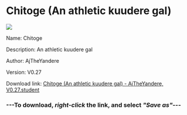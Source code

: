 # Chitoge (An athletic kuudere gal)

<img src = "https://raw.githubusercontent.com/Arbiter1223/Koukou-Gurashi-Custom-Students/master/Students/Files/Chitoge%20(An%20athletic%20kuudere%20gal).png">

Name: Chitoge

Description: An athletic kuudere gal

Author: AjTheYandere

Version: V0.27

Download link: <a href="https://raw.githubusercontent.com/Arbiter1223/Koukou-Gurashi-Custom-Students/master/Students/Files/Chitoge%20(An%20athletic%20kuudere%20gal)%20-%20AjTheYandere%2C%20V0.27.student">Chitoge (An athletic kuudere gal) - AjTheYandere, V0.27.student</a>

### ---**To download, _right-click_ the link, and select _"Save as"_**---
